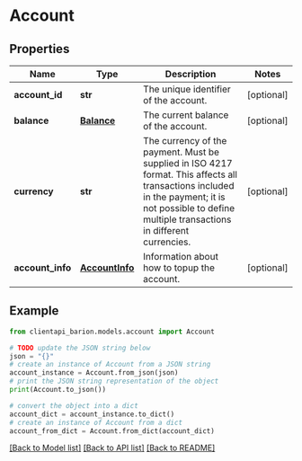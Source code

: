# Account


## Properties

Name | Type | Description | Notes
------------ | ------------- | ------------- | -------------
**account_id** | **str** | The unique identifier of the account. | [optional] 
**balance** | [**Balance**](Balance.md) | The current balance of the account. | [optional] 
**currency** | **str** | The currency of the payment. Must be supplied in ISO 4217 format. This affects all transactions included in the payment; it is not possible to define multiple transactions in different currencies. | [optional] 
**account_info** | [**AccountInfo**](AccountInfo.md) | Information about how to topup the account. | [optional] 

## Example

```python
from clientapi_barion.models.account import Account

# TODO update the JSON string below
json = "{}"
# create an instance of Account from a JSON string
account_instance = Account.from_json(json)
# print the JSON string representation of the object
print(Account.to_json())

# convert the object into a dict
account_dict = account_instance.to_dict()
# create an instance of Account from a dict
account_from_dict = Account.from_dict(account_dict)
```
[[Back to Model list]](../README.md#documentation-for-models) [[Back to API list]](../README.md#documentation-for-api-endpoints) [[Back to README]](../README.md)



